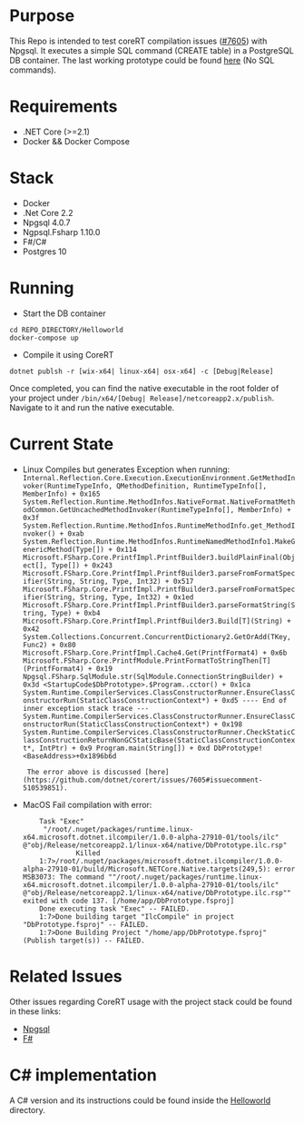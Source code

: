 # Purpose
This Repo is intended to test coreRT compilation issues ([#7605](https://github.com/dotnet/corert/issues/7605)) with Npgsql. It executes a simple SQL command (CREATE table) in 
a PostgreSQL DB container. The last working prototype could be found [here](https://github.com/OshoNot/coreRTissue/commit/d32795869918d5744b601acc45b0c9083a7ef060) (No SQL commands).

# Requirements
- .NET Core (>=2.1)
- Docker && Docker Compose

# Stack
- Docker
- .Net Core 2.2
- Npgsql 4.0.7
- Ngpsql.Fsharp 1.10.0
- F#/C#
- Postgres 10

# Running
- Start the DB container
```
cd REPO_DIRECTORY/Helloworld
docker-compose up
```
- Compile it using CoreRT
```
dotnet publsh -r [wix-x64| linux-x64| osx-x64] -c [Debug|Release]
```
Once completed, you can find the native executable in the root folder of your project under `/bin/x64/[Debug| Release]/netcoreapp2.x/publish`.
Navigate to it and run the native executable.

# Current State
 - Linux
    Compiles but generates Exception when running:
        ``` 
            Internal.Reflection.Core.Execution.ExecutionEnvironment.GetMethodInvoker(RuntimeTypeInfo, QMethodDefinition, RuntimeTypeInfo[], MemberInfo) + 0x165
            System.Reflection.Runtime.MethodInfos.NativeFormat.NativeFormatMethodCommon.GetUncachedMethodInvoker(RuntimeTypeInfo[], MemberInfo) + 0x3f
            System.Reflection.Runtime.MethodInfos.RuntimeMethodInfo.get_MethodInvoker() + 0xab
            System.Reflection.Runtime.MethodInfos.RuntimeNamedMethodInfo1.MakeGenericMethod(Type[]) + 0x114
            Microsoft.FSharp.Core.PrintfImpl.PrintfBuilder3.buildPlainFinal(Object[], Type[]) + 0x243
            Microsoft.FSharp.Core.PrintfImpl.PrintfBuilder3.parseFromFormatSpecifier(String, String, Type, Int32) + 0x517
            Microsoft.FSharp.Core.PrintfImpl.PrintfBuilder3.parseFromFormatSpecifier(String, String, Type, Int32) + 0x1ed
            Microsoft.FSharp.Core.PrintfImpl.PrintfBuilder3.parseFormatString(String, Type) + 0xb4
            Microsoft.FSharp.Core.PrintfImpl.PrintfBuilder3.Build[T](String) + 0x42
            System.Collections.Concurrent.ConcurrentDictionary2.GetOrAdd(TKey, Func2) + 0x80
            Microsoft.FSharp.Core.PrintfImpl.Cache4.Get(PrintfFormat4) + 0x6b
            Microsoft.FSharp.Core.PrintfModule.PrintFormatToStringThen[T](PrintfFormat4) + 0x19
            Npgsql.FSharp.SqlModule.str(SqlModule.ConnectionStringBuilder) + 0x3d
            <StartupCode$DbPrototype>.$Program..cctor() + 0x1ca
            System.Runtime.CompilerServices.ClassConstructorRunner.EnsureClassConstructorRun(StaticClassConstructionContext*) + 0xd5
            ---- End of inner exception stack trace ---
            System.Runtime.CompilerServices.ClassConstructorRunner.EnsureClassConstructorRun(StaticClassConstructionContext*) + 0x198
            System.Runtime.CompilerServices.ClassConstructorRunner.CheckStaticClassConstructionReturnNonGCStaticBase(StaticClassConstructionContext*, IntPtr) + 0x9
            Program.main(String[]) + 0xd
            DbPrototype!<BaseAddress>+0x1896b6d
        ```

        The error above is discussed [here](https://github.com/dotnet/corert/issues/7605#issuecomment-510539851).
 - MacOS
    Fail compilation with error: 
    ```
        Task "Exec"
         "/root/.nuget/packages/runtime.linux-x64.microsoft.dotnet.ilcompiler/1.0.0-alpha-27910-01/tools/ilc" @"obj/Release/netcoreapp2.1/linux-x64/native/DbPrototype.ilc.rsp"
		         Killed
        1:7>/root/.nuget/packages/microsoft.dotnet.ilcompiler/1.0.0-alpha-27910-01/build/Microsoft.NETCore.Native.targets(249,5): error MSB3073: The command ""/root/.nuget/packages/runtime.linux-x64.microsoft.dotnet.ilcompiler/1.0.0-alpha-27910-01/tools/ilc" @"obj/Release/netcoreapp2.1/linux-x64/native/DbPrototype.ilc.rsp"" exited with code 137. [/home/app/DbPrototype.fsproj]
        Done executing task "Exec" -- FAILED.
        1:7>Done building target "IlcCompile" in project "DbPrototype.fsproj" -- FAILED.
        1:7>Done Building Project "/home/app/DbPrototype.fsproj" (Publish target(s)) -- FAILED.
    ```

# Related Issues
Other issues regarding CoreRT usage with the project stack could be found in these links:
- [Npgsql](https://github.com/dotnet/corert/issues?utf8=✓&q=is%3Aissue+npgsql)
- [F#](https://github.com/dotnet/corert/issues/2057)

# C# implementation
A C# version and its instructions could be found inside the [Helloworld](https://github.com/OshoNot/coreRTissue/tree/master/HelloWorld) directory. 